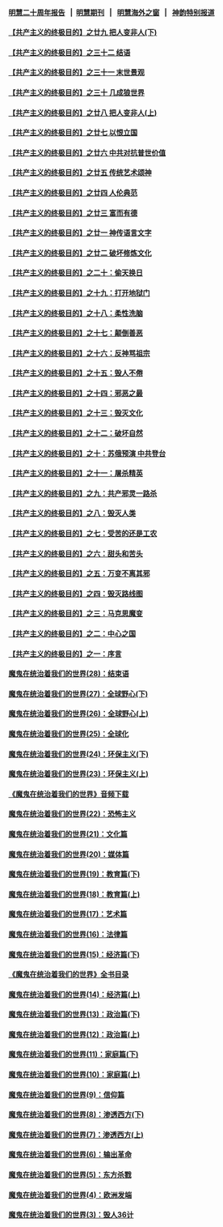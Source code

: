 #### [明慧二十周年报告](https://github.com/gfw-breaker/mh-reports/blob/master/README.md?t=07222220) &nbsp;&nbsp;|&nbsp;&nbsp;[明慧期刊](https://github.com/gfw-breaker/mh-qikan) &nbsp;&nbsp;|&nbsp;&nbsp; [明慧海外之窗](https://github.com/gfw-breaker/mh-news/blob/master/README.md?t=07222220) &nbsp;&nbsp;|&nbsp;&nbsp; [神韵特别报道](https://github.com/gfw-breaker/mh-news/blob/master/shenyun.md?t=07222220) 

#### [【共产主义的终极目的】之廿九 把人变非人(下)](../pages/nsc422/n11344140.md?t=07222220) 

#### [【共产主义的终极目的】之三十二 结语](../pages/nsc422/n11360535.md?t=07222220) 

#### [【共产主义的终极目的】之三十一 末世景观](../pages/nsc422/n11351129.md?t=07222220) 

#### [【共产主义的终极目的】之三十 几成狼世界](../pages/nsc422/n11348280.md?t=07222220) 

#### [【共产主义的终极目的】之廿八 把人变非人(上)](../pages/nsc422/n11340492.md?t=07222220) 

#### [【共产主义的终极目的】之廿七 以恨立国](../pages/nsc422/n11336944.md?t=07222220) 

#### [【共产主义的终极目的】之廿六 中共对抗普世价值](../pages/nsc422/n11324785.md?t=07222220) 

#### [【共产主义的终极目的】之廿五 传统艺术颂神](../pages/nsc422/n11296396.md?t=07222220) 

#### [【共产主义的终极目的】之廿四 人伦典范](../pages/nsc422/n11296397.md?t=07222220) 

#### [【共产主义的终极目的】之廿三 富而有德](../pages/nsc422/n11283598.md?t=07222220) 

#### [【共产主义的终极目的】之廿一 神传语言文字](../pages/nsc422/n11263265.md?t=07222220) 

#### [【共产主义的终极目的】之廿二 破坏修炼文化](../pages/nsc422/n11245728.md?t=07222220) 

#### [【共产主义的终极目的】之二十：偷天换日](../pages/nsc422/n11238846.md?t=07222220) 

#### [【共产主义的终极目的】之十九：打开地狱门](../pages/nsc422/n11206376.md?t=07222220) 

#### [【共产主义的终极目的】之十八：柔性洗脑](../pages/nsc422/n11199994.md?t=07222220) 

#### [【共产主义的终极目的】之十七：颠倒善恶](../pages/nsc422/n11179782.md?t=07222220) 

#### [【共产主义的终极目的】之十六：反神骂祖宗](../pages/nsc422/n11166798.md?t=07222220) 

#### [【共产主义的终极目的】之十五：毁人不倦](../pages/nsc422/n11166792.md?t=07222220) 

#### [【共产主义的终极目的】之十四：邪恶之最](../pages/nsc422/n11150249.md?t=07222220) 

#### [【共产主义的终极目的】之十三：毁灭文化](../pages/nsc422/n11135227.md?t=07222220) 

#### [【共产主义的终极目的】之十二：破坏自然](../pages/nsc422/n11135214.md?t=07222220) 

#### [【共产主义的终极目的】之十：苏俄预演 中共登台](../pages/nsc422/n11118424.md?t=07222220) 

#### [【共产主义的终极目的】之十一：屠杀精英](../pages/nsc422/n11118442.md?t=07222220) 

#### [【共产主义的终极目的】之九：共产邪灵一路杀](../pages/nsc422/n11114139.md?t=07222220) 

#### [【共产主义的终极目的】之八：毁灭人类](../pages/nsc422/n11108503.md?t=07222220) 

#### [【共产主义的终极目的】之七：受苦的还是工农](../pages/nsc422/n11101809.md?t=07222220) 

#### [【共产主义的终极目的】之六：甜头和苦头](../pages/nsc422/n11096971.md?t=07222220) 

#### [【共产主义的终极目的】之五：万变不离其邪](../pages/nsc422/n11091285.md?t=07222220) 

#### [【共产主义的终极目的】之四：毁灭路线图](../pages/nsc422/n11086284.md?t=07222220) 

#### [【共产主义的终极目的】之三：马克思魔变](../pages/nsc422/n11061941.md?t=07222220) 

#### [【共产主义的终极目的】之二：中心之国](../pages/nsc422/n11047728.md?t=07222220) 

#### [【共产主义的终极目的】之一：序言](../pages/nsc422/n11086077.md?t=07222220) 

#### [魔鬼在统治着我们的世界(28)：结束语](../pages/nsc422/n10936246.md?t=07222220) 

#### [魔鬼在统治着我们的世界(27)：全球野心(下)](../pages/nsc422/n10928319.md?t=07222220) 

#### [魔鬼在统治着我们的世界(26)：全球野心(上)](../pages/nsc422/n10900318.md?t=07222220) 

#### [魔鬼在统治着我们的世界(25)：全球化](../pages/nsc422/n10788205.md?t=07222220) 

#### [魔鬼在统治着我们的世界(24)：环保主义(下)](../pages/nsc422/n10695307.md?t=07222220) 

#### [魔鬼在统治着我们的世界(23)：环保主义(上)](../pages/nsc422/n10688613.md?t=07222220) 

#### [《魔鬼在统治着我们的世界》音频下载](../pages/nsc422/n10635553.md?t=07222220) 

#### [魔鬼在统治着我们的世界(22)：恐怖主义](../pages/nsc422/n10614727.md?t=07222220) 

#### [魔鬼在统治着我们的世界(21)：文化篇](../pages/nsc422/n10597706.md?t=07222220) 

#### [魔鬼在统治着我们的世界(20)：媒体篇](../pages/nsc422/n10586579.md?t=07222220) 

#### [魔鬼在统治着我们的世界(19)：教育篇(下)](../pages/nsc422/n10564808.md?t=07222220) 

#### [魔鬼在统治着我们的世界(18)：教育篇(上)](../pages/nsc422/n10526970.md?t=07222220) 

#### [魔鬼在统治着我们的世界(17)：艺术篇](../pages/nsc422/n10499093.md?t=07222220) 

#### [魔鬼在统治着我们的世界(16)：法律篇](../pages/nsc422/n10485969.md?t=07222220) 

#### [魔鬼在统治着我们的世界(15)：经济篇(下)](../pages/nsc422/n10469975.md?t=07222220) 

#### [《魔鬼在统治着我们的世界》全书目录](../pages/nsc422/n10464261.md?t=07222220) 

#### [魔鬼在统治着我们的世界(14)：经济篇(上)](../pages/nsc422/n10457370.md?t=07222220) 

#### [魔鬼在统治着我们的世界(13)：政治篇(下)](../pages/nsc422/n10448270.md?t=07222220) 

#### [魔鬼在统治着我们的世界(12)：政治篇(上)](../pages/nsc422/n10444576.md?t=07222220) 

#### [魔鬼在统治着我们的世界(11)：家庭篇(下)](../pages/nsc422/n10440961.md?t=07222220) 

#### [魔鬼在统治着我们的世界(10)：家庭篇(上)](../pages/nsc422/n10435448.md?t=07222220) 

#### [魔鬼在统治着我们的世界(9)：信仰篇](../pages/nsc422/n10432159.md?t=07222220) 

#### [魔鬼在统治着我们的世界(8)：渗透西方(下)](../pages/nsc422/n10429603.md?t=07222220) 

#### [魔鬼在统治着我们的世界(7)：渗透西方(上)](../pages/nsc422/n10426013.md?t=07222220) 

#### [魔鬼在统治着我们的世界(6)：输出革命](../pages/nsc422/n10421536.md?t=07222220) 

#### [魔鬼在统治着我们的世界(5)：东方杀戮](../pages/nsc422/n10417707.md?t=07222220) 

#### [魔鬼在统治着我们的世界(4)：欧洲发端](../pages/nsc422/n10414890.md?t=07222220) 

#### [魔鬼在统治着我们的世界(3)：毁人36计](../pages/nsc422/n10411583.md?t=07222220) 

